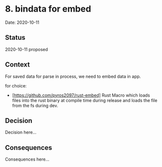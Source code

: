 # 8. bindata for embed

Date: 2020-10-11

## Status

2020-10-11 proposed

## Context

For saved data for parse in process, we need to embed data in app.

for choice:

 - [https://github.com/pyros2097/rust-embed] Rust Macro which loads files into the rust binary at compile time during release and loads the file from the fs during dev.

## Decision

Decision here...

## Consequences

Consequences here...
